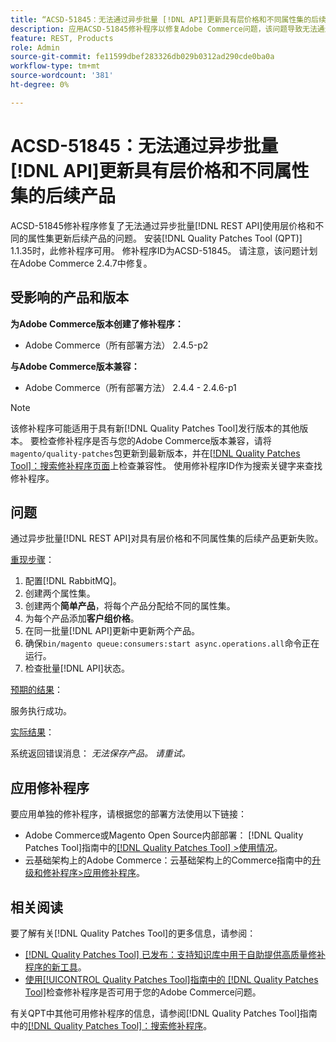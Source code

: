 ```yaml
---
title: “ACSD-51845：无法通过异步批量 [!DNL API]更新具有层价格和不同属性集的后续产品”
description: 应用ACSD-51845修补程序以修复Adobe Commerce问题，该问题导致无法通过异步批量 [!DNL REST API]更新具有层价格和其他属性集的后续产品。
feature: REST, Products
role: Admin
source-git-commit: fe11599dbef283326db029b0312ad290cde0ba0a
workflow-type: tm+mt
source-wordcount: '381'
ht-degree: 0%

---
```


# ACSD-51845：无法通过异步批量[!DNL API]更新具有层价格和不同属性集的后续产品

ACSD-51845修补程序修复了无法通过异步批量[!DNL REST API]使用层价格和不同的属性集更新后续产品的问题。 安装[!DNL Quality Patches Tool (QPT)] 1.1.35时，此修补程序可用。 修补程序ID为ACSD-51845。 请注意，该问题计划在Adobe Commerce 2.4.7中修复。

## 受影响的产品和版本

**为Adobe Commerce版本创建了修补程序：**

* Adobe Commerce（所有部署方法） 2.4.5-p2

**与Adobe Commerce版本兼容：**

* Adobe Commerce（所有部署方法） 2.4.4 - 2.4.6-p1

>[!NOTE]
>
>该修补程序可能适用于具有新[!DNL Quality Patches Tool]发行版本的其他版本。 要检查修补程序是否与您的Adobe Commerce版本兼容，请将`magento/quality-patches`包更新到最新版本，并在[[!DNL Quality Patches Tool]：搜索修补程序页面](https://experienceleague.adobe.com/tools/commerce-quality-patches/index.html)上检查兼容性。 使用修补程序ID作为搜索关键字来查找修补程序。

## 问题

通过异步批量[!DNL REST API]对具有层价格和不同属性集的后续产品更新失败。

<u>重现步骤</u>：

1. 配置[!DNL RabbitMQ]。
1. 创建两个属性集。
1. 创建两个&#x200B;**简单产品**，将每个产品分配给不同的属性集。
1. 为每个产品添加&#x200B;**客户组价格**。
1. 在同一批量[!DNL API]更新中更新两个产品。
1. 确保`bin/magento queue:consumers:start async.operations.all`命令正在运行。
1. 检查批量[!DNL API]状态。

<u>预期的结果</u>：

服务执行成功。

<u>实际结果</u>：

系统返回错误消息： *无法保存产品。 请重试。*

## 应用修补程序

要应用单独的修补程序，请根据您的部署方法使用以下链接：

* Adobe Commerce或Magento Open Source内部部署： [!DNL Quality Patches Tool]指南中的[[!DNL Quality Patches Tool] >使用情况](/help/tools/quality-patches-tool/usage.md)。
* 云基础架构上的Adobe Commerce：云基础架构上的Commerce指南中的[升级和修补程序>应用修补程序](https://experienceleague.adobe.com/docs/commerce-cloud-service/user-guide/develop/upgrade/apply-patches.html)。

## 相关阅读

要了解有关[!DNL Quality Patches Tool]的更多信息，请参阅：

* [[!DNL Quality Patches Tool] 已发布：支持知识库中用于自助提供高质量修补程序的新工具](https://experienceleague.adobe.com/en/docs/commerce-knowledge-base/kb/announcements/commerce-announcements/magento-quality-patches-released-new-tool-to-self-serve-quality-patches)。
* [使用[!UICONTROL Quality Patches Tool]指南中的 [!DNL Quality Patches Tool]](/help/tools/quality-patches-tool/patches-available-in-qpt/check-patch-for-magento-issue-with-magento-quality-patches.md)检查修补程序是否可用于您的Adobe Commerce问题。


有关QPT中其他可用修补程序的信息，请参阅[!DNL Quality Patches Tool]指南中的[[!DNL Quality Patches Tool]：搜索修补程序](https://experienceleague.adobe.com/tools/commerce-quality-patches/index.html)。
